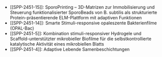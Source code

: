 - [[SPP-2451-15]]: SporoPrinting – 3D-Matrizen zur Immobilisierung und Steuerung funktionalisierter SporoBeads von B. subtilis als strukturierte Protein-präsentierende ELM-Plattform mit adaptiven Funktionen
- [[SPP-2451-14]]: Smarte Stimuli-responsive opaleszente Bakterienfilme (OPAL-Bac)
- [[SPP-2451-5]]: Kombination stimuli-responsiver Hydrogele und Scaffold-unterstützter mikrobieller Biofilme für die selbstkontrollierte katalytische Aktivität eines mikrobiellen Blatts
- [[SPP-2451-4]]: Adaptive Lebende Samenbeschichtungen
